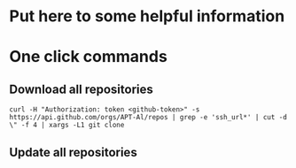 # Put here to some helpful information

# One click commands

## Download all repositories
```
curl -H "Authorization: token <github-token>" -s https://api.github.com/orgs/APT-Al/repos | grep -e 'ssh_url*' | cut -d \" -f 4 | xargs -L1 git clone
```

## Update all repositories 